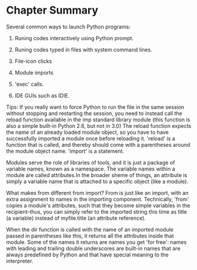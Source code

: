  # Chapter Summary
 Several common ways to launch Python programs:
 
 1. Runing codes interactively using Python prompt.
 
 2. Runing codes typed in files with system command lines.
 
 3. File-icon clicks
 
 4. Module imports
 
 5. 'exec' calls.
 
 6. IDE GUIs such as IDIE.
 
 Tips: If you really want to force Python to run the file in the same session without stopping and restarting the session, you need to instead call the reload function available in the imp standard library module (this function is also a simple built-in Python 2.6, but not in 3.0)
 The reload function expects the name of an already loaded module object, so you have to have successfully imported a module once before reloading it.
 'reload' is a function that is called, and thereby should come with a parentheses around the module object name. 'import' is a statement. 
 
Modules serve the role of libraries of tools, and it is just a package of variable names, known as a namespace. The variable names within a module are called attributes.In the broader sheme of things, an attribute is simply a variable name that is attached to a specific object (like a module).
 
What makes from different from import?
From is just like an import, with an extra assignment to names in the importing component. Technically, 'from' copies a module's attributes, such that they become simple variables in the recipient-thus, you can simply refer to the imported string this time as title (a variable) instead of myfile.title (an attribute reference).

When the dir function is called with the name of an imported module passed in parentheses like this, it returns all the attributes inside that module. Some of the names it returns are names you get 'for free': names with leading and trailing double underscores are built-in names that are always predefined by Python and that have special meaning to the interpreter.


 
 
